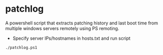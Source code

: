 # patchlog
A powershell script that extracts patching history and last boot time from multiple windows servers remotely using PS remoting.
<br>
- Specify server IPs/hostnames in hosts.txt and run script
```text
./patchlog.ps1
```

